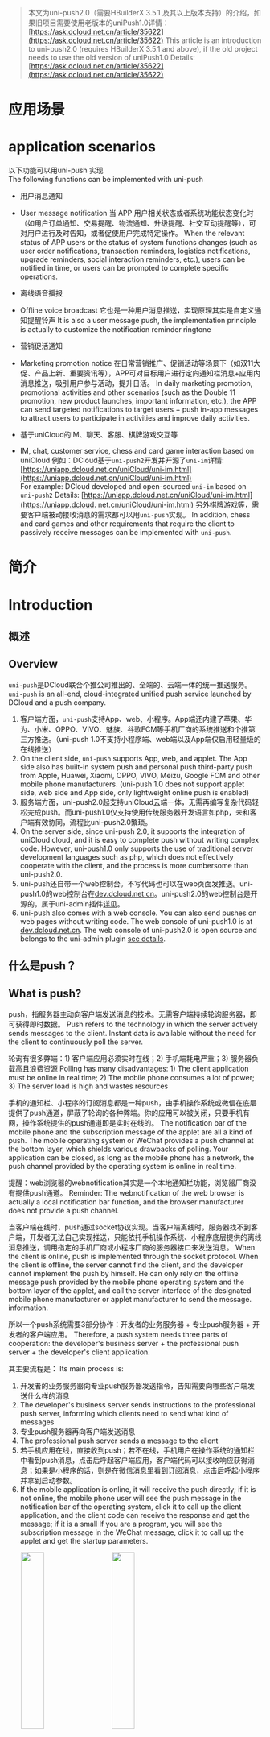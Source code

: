 >本文为uni-push2.0（需要HBuilderX 3.5.1 及其以上版本支持）的介绍，如果旧项目需要使用老版本的uniPush1.0详情：[https://ask.dcloud.net.cn/article/35622](https://ask.dcloud.net.cn/article/35622)
>This article is an introduction to uni-push2.0 (requires HBuilderX 3.5.1 and above), if the old project needs to use the old version of uniPush1.0 Details: [https://ask.dcloud.net.cn/article/35622](https://ask.dcloud.net.cn/article/35622)

# 应用场景
# application scenarios
以下功能可以用uni-push 实现  
The following functions can be implemented with uni-push
- 用户消息通知  
- User message notification
当 APP 用户相关状态或者系统功能状态变化时（如用户订单通知、交易提醒、物流通知、升级提醒、社交互动提醒等），可对用户进行及时告知，或者促使用户完成特定操作。
When the relevant status of APP users or the status of system functions changes (such as user order notifications, transaction reminders, logistics notifications, upgrade reminders, social interaction reminders, etc.), users can be notified in time, or users can be prompted to complete specific operations.

- 离线语音播报  
- Offline voice broadcast
它也是一种用户消息推送，实现原理其实是自定义通知提醒铃声
It is also a user message push, the implementation principle is actually to customize the notification reminder ringtone

- 营销促活通知  
- Marketing promotion notice
在日常营销推广、促销活动等场景下（如双11大促、产品上新、重要资讯等），APP可对目标用户进行定向通知栏消息+应用内消息推送，吸引用户参与活动，提升日活。
In daily marketing promotion, promotional activities and other scenarios (such as the Double 11 promotion, new product launches, important information, etc.), the APP can send targeted notifications to target users + push in-app messages to attract users to participate in activities and improve daily activities.

- 基于uniCloud的IM、聊天、客服、棋牌游戏交互等  
- IM, chat, customer service, chess and card game interaction based on uniCloud
例如：DCloud基于`uni-push2`开发并开源了`uni-im`详情:[https://uniapp.dcloud.net.cn/uniCloud/uni-im.html](https://uniapp.dcloud.net.cn/uniCloud/uni-im.html)  
For example: DCloud developed and open-sourced `uni-im` based on `uni-push2` Details: [https://uniapp.dcloud.net.cn/uniCloud/uni-im.html](https://uniapp.dcloud. net.cn/uniCloud/uni-im.html)
另外棋牌游戏等，需要客户端被动接收消息的需求都可以用`uni-push`实现。
In addition, chess and card games and other requirements that require the client to passively receive messages can be implemented with `uni-push`.

# 简介
# Introduction

## 概述
## Overview
`uni-push`是DCloud联合个推公司推出的、全端的、云端一体的统一推送服务。
`uni-push` is an all-end, cloud-integrated unified push service launched by DCloud and a push company.

1. 客户端方面，`uni-push`支持App、web、小程序。App端还内建了苹果、华为、小米、OPPO、VIVO、魅族、谷歌FCM等手机厂商的系统推送和个推第三方推送。（uni-push 1.0不支持小程序端、web端以及App端仅启用轻量级的在线推送）
1. On the client side, `uni-push` supports App, web, and applet. The App side also has built-in system push and personal push third-party push from Apple, Huawei, Xiaomi, OPPO, VIVO, Meizu, Google FCM and other mobile phone manufacturers. (uni-push 1.0 does not support applet side, web side and App side, only lightweight online push is enabled)
2. 服务端方面，uni-push2.0起支持uniCloud云端一体，无需再编写复杂代码轻松完成push。而uni-push1.0仅支持使用传统服务器开发语言如php，未和客户端有效协同，流程比uni-push2.0繁琐。
2. On the server side, since uni-push 2.0, it supports the integration of uniCloud cloud, and it is easy to complete push without writing complex code. However, uni-push1.0 only supports the use of traditional server development languages such as php, which does not effectively cooperate with the client, and the process is more cumbersome than uni-push2.0.
3. uni-push还自带一个web控制台。不写代码也可以在web页面发推送。uni-push1.0的web控制台在[dev.dcloud.net.cn](https://dev.dcloud.net.cn)。uni-push2.0的web控制台是开源的，属于uni-admin插件[详见](https://ext.dcloud.net.cn/plugin?name=uni-push-admin)。
3. uni-push also comes with a web console. You can also send pushes on web pages without writing code. The web console of uni-push1.0 is at [dev.dcloud.net.cn](https://dev.dcloud.net.cn). The web console of uni-push2.0 is open source and belongs to the uni-admin plugin [see details](https://ext.dcloud.net.cn/plugin?name=uni-push-admin).

## 什么是push？
## What is push?
push，指服务器主动向客户端发送消息的技术。无需客户端持续轮询服务器，即可获得即时数据。
Push refers to the technology in which the server actively sends messages to the client. Instant data is available without the need for the client to continuously poll the server.

轮询有很多弊端：1) 客户端应用必须实时在线；2) 手机端耗电严重；3) 服务器负载高且浪费资源
Polling has many disadvantages: 1) The client application must be online in real time; 2) The mobile phone consumes a lot of power; 3) The server load is high and wastes resources

手机的通知栏、小程序的订阅消息都是一种push，由手机操作系统或微信在底层提供了push通道，屏蔽了轮询的各种弊端。你的应用可以被关闭，只要手机有网，操作系统提供的push通道即是实时在线的。
The notification bar of the mobile phone and the subscription message of the applet are all a kind of push. The mobile operating system or WeChat provides a push channel at the bottom layer, which shields various drawbacks of polling. Your application can be closed, as long as the mobile phone has a network, the push channel provided by the operating system is online in real time.

提醒：web浏览器的webnotification其实是一个本地通知栏功能，浏览器厂商没有提供push通道。
Reminder: The webnotification of the web browser is actually a local notification bar function, and the browser manufacturer does not provide a push channel.

当客户端在线时，push通过socket协议实现。当客户端离线时，服务器找不到客户端，开发者无法自己实现推送，只能依托手机操作系统、小程序底层提供的离线消息推送，调用指定的手机厂商或小程序厂商的服务器接口来发送消息。
When the client is online, push is implemented through the socket protocol. When the client is offline, the server cannot find the client, and the developer cannot implement the push by himself. He can only rely on the offline message push provided by the mobile phone operating system and the bottom layer of the applet, and call the server interface of the designated mobile phone manufacturer or applet manufacturer to send the message. information.

所以一个push系统需要3部分协作：开发者的业务服务器 + 专业push服务器 + 开发者的客户端应用。
Therefore, a push system needs three parts of cooperation: the developer's business server + the professional push server + the developer's client application.

其主要流程是：
Its main process is:

1. 开发者的业务服务器向专业push服务器发送指令，告知需要向哪些客户端发送什么样的消息
1. The developer's business server sends instructions to the professional push server, informing which clients need to send what kind of messages
2. 专业push服务器再向客户端发送消息
2. The professional push server sends a message to the client
3. 若手机应用在线，直接收到push；若不在线，手机用户在操作系统的通知栏中看到push消息，点击后呼起客户端应用，客户端代码可以接收响应获得消息；如果是小程序的话，则是在微信消息里看到订阅消息，点击后呼起小程序并拿到启动参数。
3. If the mobile application is online, it will receive the push directly; if it is not online, the mobile phone user will see the push message in the notification bar of the operating system, click it to call up the client application, and the client code can receive the response and get the message; if it is a small If you are a program, you will see the subscription message in the WeChat message, click it to call up the applet and get the startup parameters.
<div style="float:clear;">
	<img width="30%" style="margin-left:5%;max-width:260px;" src="https://web-assets.dcloud.net.cn/unidoc/zh/20220325203150.jpg"/>
	<img width="30%" style="margin-left:5%;max-width:260px;" src="https://web-assets.dcloud.net.cn/unidoc/zh/3bb2b4c4-1b73-426d-b713-f076aff80868.jpg"/>
</div>

由于手机厂商众多，他们各自都有不同的推送服务，包括Apple、google（仅能在海外使用）、华为、小米、oppo、vivo、魅族，以及还有一些没有专业推送服务的中小手机品牌。他们对App后台耗电都有查杀机制，除了微信等大应用，普通应用很难常驻后台。
Due to the large number of mobile phone manufacturers, they each have different push services, including Apple, Google (only available overseas), Huawei, Xiaomi, oppo, vivo, Meizu, and some small and medium-sized mobile phone brands that do not have professional push services. They have a mechanism to check and kill the power consumption of the app in the background. Except for WeChat and other large applications, it is difficult for ordinary applications to stay in the background.

如果开发者把上述每个平台的客户端和服务器的SDK都对接一遍，还自己处理没有push服务的中小品牌手机，那过于困难了。所以业内有专业的推送服务厂商把各种手机厂商的通道封装成一套统一的API，如个推（属于上市公司每日互动）；同时这些三方专业推送厂商还提供了高速socket通道。当应用在线时，也可以直接通过socket下发消息。否则开发者需要写很多判断代码、搭建socket服务器、处理在线时和离线时各种差异。
It would be too difficult for developers to connect the client and server SDKs of each of the above platforms and deal with small and medium-sized mobile phones without push services by themselves. Therefore, there are professional push service providers in the industry that encapsulate the channels of various mobile phone manufacturers into a set of unified API, such as Ge Push (which belongs to the daily interaction of listed companies); at the same time, these three-party professional push providers also provide high-speed socket channels. When the application is online, it can also send messages directly through the socket. Otherwise, developers need to write a lot of judgment code, build a socket server, and deal with various differences between online and offline.

DCloud与个推深度合作，为uni-app的开发者提供了比传统方案便利甚多的统一推送方案`uni-push2`，利用云端一体的优势，同时提供基于uniCloud的push服务器和基于uni-app的push客户端，两者高效协同，极大的简化了push的使用。
DCloud has cooperated deeply with Getui to provide uni-app developers with a unified push solution `uni-push2`, which is much more convenient than traditional solutions, taking advantage of the integration of cloud and providing a push server based on uniCloud and a push server based on uni-app. The push client, the two efficiently work together, which greatly simplifies the use of push.

> 注：`uni-push`的服务器稳定性是由阿里云serverless、腾讯云serverless、个推来保障的，都是日活过亿的上市公司，无需顾虑稳定性。
> Note: The server stability of `uni-push` is guaranteed by Alibaba Cloud serverless, Tencent Cloud serverless, and Getui, all of which are listed companies with over 100 million daily active users, so there is no need to worry about stability.

如下图所示：
As shown below:
首先开发者的uniCloud应用服务器向uniPush服务器发送push消息，然后
First, the developer's uniCloud application server sends a push message to the uniPush server, and then
- 如果客户端应用在线，客户端通过socket直接收到push在线消息；
- If the client application is online, the client directly receives the push online message through the socket;
- 客户端应用不联网时，`uni-push`服务器根据客户端类型，把push消息发给某个手机厂商的push服务器或小程序的订阅消息服务器；然后厂商push通道会把这条消息发到手机的通知栏或微信的订阅消息里；手机用户点击通知栏消息或小程序订阅消息后，启动App或小程序，客户端才能收到离线消息。
- When the client application is not connected to the Internet, the `uni-push` server will send the push message to the push server of a mobile phone manufacturer or the subscription message server of the MiniApp according to the type of the client; then the manufacturer's push channel will send this message to In the notification bar of the mobile phone or the subscription message of WeChat; after the mobile phone user clicks the message in the notification bar or subscribes to the message in the MiniApp, and starts the App or MiniApp, the client can receive the offline message.
	<img width="100%" src="https://web-assets.dcloud.net.cn/unidoc/zh/cd3e676a-6a3b-44ea-9045-5bc058d0d8ae.png"/></br>


总结下`uni-push`提供的功能：
Summarize the functions provided by `uni-push`:
1. 一个在线的socket下行服务，无论app、小程序、web，只要在线，都可以从服务器推送消息。尤其对于uniCloud用户，这个免费socket下行服务用途很多。
1. An online socket downlink service, regardless of app, applet, or web, as long as it is online, it can push messages from the server. Especially for uniCloud users, this free socket downlink service has many uses.
2. app平台，提供app离线时的推送，聚合了所有已知手机厂商的push通道；对于未提供push通道的小手机厂商，提供后台常驻进程接收push消息（受手机rom节电设置约束）
2. The app platform provides push when the app is offline, and aggregates the push channels of all known mobile phone manufacturers; for small mobile phone manufacturers that do not provide push channels, it provides background resident processes to receive push messages (subject to mobile phone rom power saving settings)
3. 小程序平台，目前提供了下行socket通道，后续会整合小程序离线时的订阅消息
3. The Mini Program platform currently provides downlink socket channels, and will integrate the subscription messages when the Mini Program is offline in the future
4. web平台，目前提供了下行socket通道，后续会提供webnotification的封装。当标签卡在后台时（注意不是关闭时），仍然可以在屏幕上弹出通知栏。
4. The web platform currently provides downlink socket channels, and will provide webnotification encapsulation in the future. When the tab is stuck in the background (note not closed), the notification bar can still pop up on the screen.
5. 快应用平台，目前提供了下行socket通道，后续会提供离线push的封装
5. The fast application platform currently provides downlink socket channels, and will provide offline push packaging in the future
6. 一个[uni-admin](/uniCloud/admin)插件，开源的web控制台，无需编程，可视化界面发送push消息 [详见](https://ext.dcloud.net.cn/plugin?name=uni-push-admin)
6. A [uni-admin](/uniCloud/admin) plug-in, an open source web console, no programming required, and a visual interface to send push messages [see details](https://ext.dcloud.net.cn/plugin?name =uni-push-admin)

在[uni-starter](/uniCloud/uni-starter)里，还提供了app push权限判断、申请、开关设置、消息中心（暂未实现），搭配使用可以大量降低开发工作量。
In [uni-starter](/uniCloud/uni-starter), it also provides app push permission judgment, application, switch settings, message center (not yet implemented), which can greatly reduce the development workload.

注意：app申请创建通知栏消息、web申请弹出通知，均会由操作系统或浏览器自动弹窗询问用户是否同意。小程序下需要手机用户主动发起订阅行为，才能送达消息。
Note: The operating system or browser will automatically pop up a window to ask the user whether to agree or not. Under the applet, the mobile phone user needs to actively initiate the subscription behavior before the message can be delivered.

`uni-push`即降低了开发成本，又提高了push送达率，还支持全平台，并且免费，是当前推送的最佳解决方案。
`uni-push` not only reduces the development cost, but also improves the push delivery rate. It also supports all platforms and is free. It is the best solution for current push.

## uni-push2.0 使用uniCloud产生的费用说明@cost
## uni-push2.0 Description of the cost generated by using uniCloud @cost

uni-push本身并不收费，实际使用中需要依赖uniCloud云服务，而uniCloud价格很实惠：  
uni-push itself is free of charge, and it needs to rely on uniCloud cloud service in actual use, and the price of uniCloud is very affordable:
- 调用10000次云函数仅需0.0133元
- It only costs 0.0133 yuan to call cloud functions 10,000 times
- 调用10000次数据库查询仅需0.015元
- It only costs 0.015 yuan to call 10,000 database queries

可见价格之低，几乎可以忽略不计。
It can be seen that the price is so low that it is almost negligible.

一次消息推送 = 1次云函数请求 + 最高3次数据库查询（最常用的基于user_id推送仅需一次查询，详情参考：[推送接口查库详解](https://uniapp.dcloud.net.cn/uniCloud/uni-cloud-push/mate.html#%E6%8E%A8%E9%80%81%E6%8E%A5%E5%8F%A3%E6%9F%A5%E5%BA%93%E8%AF%A6%E8%A7%A3) )  
A message push = 1 cloud function request + up to 3 database queries (the most commonly used push based on user_id only requires one query, for details, please refer to: [Detailed Explanation of Push Interface Database Search](https://uniapp.dcloud.net.cn/ uniCloud/uni-cloud-push/mate.html#%E6%8E%A8%E9%80%81%E6%8E%A5%E5%8F%A3%E6%9F%A5%E5%BA%93%E8 %AF%A6%E8%A7%A3) )

即：最高(1 * 0.0133 + 3 * 0.015)/10000 = 0.00000583元/每次（注：给你的应用的所有注册用户群发消息算一次）  
That is: the highest (1 * 0.0133 + 3 * 0.015)/10000 = 0.00000583 yuan / each time (note: sending group messages to all registered users of your application counts as one time)

详细的计费参考：[阿里云版uniCloud按量计费文档](https://uniapp.dcloud.net.cn/uniCloud/price.html#aliyun-postpay)
Detailed billing reference: [Aliyun version uniCloud pay-as-you-go document](https://uniapp.dcloud.net.cn/uniCloud/price.html#aliyun-postpay)

# 常见问题
# common problem
有了uni-push，开发者不应该再使用其他push方案了。但我们发现很多开发者有误解，导致还在错误使用其他推送。
With uni-push, developers should no longer use other push schemes. However, we found that many developers have misunderstandings, which lead to the wrong use of other pushes.

- 常见误解1：“uni-push的专业性，和专业的个推、极光等服务可相比吗？”
- Common misunderstanding 1: "Is the professionalism of uni-push comparable to professional personal push, Aurora and other services?"

	答：uniPush 是由个推将其本来收费的 push 产品，其中部分重要的VIP功能免费提供给了DCloud的开发者。它与个推vip push的只有2个区别：1、免费；2、账户使用的是DCloud开发者账户，而无需再重新注册个推账户。个推是A股上市公司，专业性在推送领域领先。
	Answer: uniPush is a push product that was originally charged by a pusher, and some important VIP functions are provided to DCloud developers for free. There are only two differences between it and Getui vip push: 1. It is free; 2. The account uses a DCloud developer account, so there is no need to re-register for Getui account. Getui is an A-share listed company, and its professionalism is leading in the field of push.

- 常见误解2：“uni-push好麻烦，我就喜欢个推、极光这种简单sdk，不想去各个rom厂商去申请一圈”
- Common misunderstanding 2: "uni-push is so troublesome, I like simple sdk like push and aurora, and I don't want to go to various rom manufacturers to apply for a circle"

	答：uni-push不建立在申请手机厂商授权的基础上，如果你不申请那些，使用起来和用普通的push是一样的。但是要特别注意，推送行业的现状就是：不集成rom厂商的推送，就无法在App离线时发送push。按照普通push模式使用，后果就是在华为、小米、OPPO、VIVO、魅族上发不了离线消息。
	A: uni-push is not based on applying for authorization from mobile phone manufacturers. If you do not apply for those, it will be the same as using ordinary push. However, special attention should be paid to the status quo of the push industry: without integrating the push of the rom manufacturer, it is impossible to send push when the app is offline. According to the normal push mode, the consequence is that offline messages cannot be sent on Huawei, Xiaomi, OPPO, VIVO, and Meizu.

- 常见误解3：“uni-push的送达率高吗？是否可以付费来提升送达率，个推是有付费提升送达率的方法的”
- Common misunderstanding 3: "Is the delivery rate of uni-push high? Is it possible to pay to increase the delivery rate? There is a way to pay to increase the delivery rate of uni-push"

	答：前文已经说了。个推的付费提升送达率的产品就是vip push，而uni-push就是个推的vip Push。DCloud通过谈判免费给DCloud的开发者使用了。
	A: It has been mentioned above. The paid product of uni-push to improve the delivery rate is vip push, and uni-push is the vip push of uni-push. DCloud has been negotiated for free use by DCloud developers.

- uni-push可以完整替代socket吗？
- Can uni-push completely replace sockets?

	答：能部分替代。uni-push客户端接收消息的通讯协议属于websocket；但业务服务端向uniPush服务发送消息用的是http通讯协议，会有1-2秒的延时。需要超低延迟的应用场景，如多人交互远程画板不合适。但对于普通的im消息、聊天、通知都没有问题。
	A: Partial replacement is possible. The communication protocol used by the uni-push client to receive messages belongs to websocket; however, the service server uses the HTTP communication protocol to send messages to the uniPush service, and there will be a delay of 1-2 seconds. Application scenarios that require ultra-low latency, such as multi-person interactive remote drawing boards, are not suitable. But there is no problem with normal im messages, chats, notifications.

- 5+app和wap2app支持uni-push2.0吗？  
- Do 5+app and wap2app support uni-push2.0?
	
	答：暂不支持。
	A: Not currently supported.

- **使用有其他疑问**，欢迎扫码加入 uni-push2.0 微信交流群讨论：
- **If you have other questions about usage**, please scan the QR code to join the uni-push2.0 WeChat exchange group discussion:
    <br/><img src="https://img-cdn-tc.dcloud.net.cn/uploads/article/20210219/f0fca7f4ea8b8650386fc20345312105.JPG" width="250"/>

# 快速上手
# Quick start
## 第一步：开通  
## Step 1: Activate
uni-push产品有2个入口：
uni-push products have 2 entries:
1. 通过 HBuilderX(3.5.1及其以上版本)进入
1. Enter through HBuilderX (version 3.5.1 and above)

	打开 HBuilderX，双击项目中的 “manifest.json” 文件，选择“App 模块配置”，向下找到“Push(消息推送)”，勾选后，点击 “uniPush” 下面的配置链接。如下图所示：
![](https://web-assets.dcloud.net.cn/unidoc/zh/20220525104554.jpg)
2. 通过开发者中心进入
2. Enter through the developer center
	
	使用 HBuilder 账号登录 [开发者中心](https://dev.dcloud.net.cn) ，登录后
	Log in to [Developer Center](https://dev.dcloud.net.cn) with your HBuilder account, after logging in
	会进入“我的应用”列表，如下图所示：
	It will enter the "My Apps" list, as shown below:
![](https://img-cdn-aliyun.dcloud.net.cn/uni-app/doc/dev/applist.png)
	点击要操作的应用的应用名称可进入应用管理页面，点击上方选项卡中的“uniPush”-“Uni Push 2.0（支持全端推送）”-“应用信息”
	Click the application name of the application you want to operate to enter the application management page, click "uniPush" - "Uni Push 2.0 (supports full-end push)" - "Application Information" in the upper tab
	
以上两种方式均可进入uniPush 应用开通界面。如下图所示：
![](https://img-cdn-aliyun.dcloud.net.cn/uni-app/doc/dev/sfdh.png)

### 手机号验证
### Phone number verification

按照国家法律要求，所有提供云服务的公司在用户使用云服务时都需要验证手机号。
According to national legal requirements, all companies that provide cloud services need to verify mobile phone numbers when users use cloud services.

用户初次开通 uni-push 时，需要向个推同步手机号信息（DCloud开发者无需再注册个推账户）。
![](https://img-cdn-aliyun.dcloud.net.cn/uni-app/doc/dev/sm.png)

### 填写应用信息
### Fill in the application information
应用开通 uni-push 功能时，需要提交应用相关信息，如下图所示：
![](https://img-cdn-aliyun.dcloud.net.cn/uni-app/doc/dev/unipush.png)

关联服务空间说明：uni-push2.0需要开发者开通uniCloud。不管您的业务服务器是否使用uniCloud，但专业推送服务器在uniCloud上。
Description of associated service space: uni-push2.0 requires developers to activate uniCloud. It doesn't matter if your business server uses uniCloud or not, but the professional push server is on uniCloud.

- 如果您的后台业务使用uniCloud开发，那理解比较简单。
- If your backend business is developed using uniCloud, it is easier to understand.
- 如果您的后台业务没有使用uniCloud，那么也需要在uni-app项目中创建uniCloud环境，在HBuilderX中和dev的uni-push配置中均绑定相同服务空间，之前的业务仍然由客户端连接原有传统服务器，push相关功能则通过uniCloud服务空间实现。如果您之前使用过三方推送服务的话，可以理解为您的服务器不再调用个推服务器，而是改为调用uniCloud服务空间。
- If your background business does not use uniCloud, you also need to create an uniCloud environment in the uni-app project, bind the same service space in HBuilderX and the uni-push configuration of dev, and the previous business is still connected by the client. There are traditional servers, and push-related functions are implemented through the uniCloud service space. If you have used the three-party push service before, it can be understood that your server no longer calls the personal push server, but instead calls the uniCloud service space.

在uniCloud的云函数中，加载扩展库 `uni-cloud-push`，直接调用相关API，无需额外的服务端配置。而传统服务器开发者需要把这个[云函数URL化](https://uniapp.dcloud.io/uniCloud/http.html)后变成http接口，再由原来的php或java代码调用这个http接口。
In the cloud function of uniCloud, load the extension library `uni-cloud-push`, and directly call the related API without additional server configuration. Traditional server developers need to convert this [cloud function URL](https://uniapp.dcloud.io/uniCloud/http.html) into an http interface, and then call this http interface from the original php or java code.

注意：`Android包名、签名（SHA1指纹）`或`iOS Bundle ID`，必须确保与客户端manifest.json配置的证书相关信息一致，否则可能会导致无法正常打包或收到推送消息。
Note: The `Android package name, signature (SHA1 fingerprint)` or `iOS Bundle ID` must be consistent with the certificate-related information configured in the manifest.json of the client, otherwise, the package may not be properly packaged or the push message may not be received.

参考资料：[关于Android证书](https://ask.dcloud.net.cn/article/35985#server)、[iOS证书申请](https://ask.dcloud.net.cn/article/152)
Reference materials: [About Android certificate](https://ask.dcloud.net.cn/article/35985#server), [iOS certificate application](https://ask.dcloud.net.cn/article/152)

开通完成后，后续仍可以在这里修改以上信息。
After the activation is completed, you can still modify the above information here.

开通App的完整流程较多，但开通web和小程序的流程比较简单，即开即用。可以快速将uni-app项目运行到浏览器或小程序体验。
There are many complete processes for opening an app, but the process for opening a web and a small program is relatively simple, and it can be used immediately. A uni-app project can be quickly run into a browser or applet experience.

## 第二步：配置  
## Step 2: Configuration
- iOS 平台还需要上传专用的推送证书
- iOS platform also needs to upload a dedicated push certificate
	+ 证书申请：如何获取推送证书请参考个推官方文档教程 [iOS证书配置指南](https://docs.getui.com/getui/mobile/ios/apns/)
	+ Certificate application: how to obtain the push certificate, please refer to the official document tutorial [iOS certificate configuration guide](https://docs.getui.com/getui/mobile/ios/apns/)
	+ 证书上传入口：消息推送-“配置管理”-“应用配置”
	+ Certificate upload entry: message push - "configuration management" - "application configuration"
![](https://img-cdn-aliyun.dcloud.net.cn/uni-app/doc/dev/ios.png)
- APP手机厂商推送参数设置（可选，应用进程离线时推送通道）
- APP mobile phone manufacturer push parameter settings (optional, push channel when the application process is offline)
	![](https://img-cdn-aliyun.dcloud.net.cn/uni-app/doc/dev/20220728173149.png)
	uniPush集成并统一了各个手机厂商的系统级推送，目前支持魅族、OPPO、华为、小米、VIVO。如果需要使用厂商推送，需要先在各厂商开发者平台申请。详见[厂商推送应用创建配置流程](https://www.dcloud.io/docs/a/unipush/manufacturer.pdf)
	uniPush integrates and unifies the system-level push of various mobile phone manufacturers, and currently supports Meizu, OPPO, Huawei, Xiaomi, and VIVO. If you need to use manufacturer push, you need to apply on the developer platform of each manufacturer first. For details, see [Manufacturer Push Application Creation and Configuration Process](https://www.dcloud.io/docs/a/unipush/manufacturer.pdf)


## 第三步：客户端操作
## Step 3: Client Operation
### 名词解释
### Glossary
#### 离线推送@offline
#### Offline push @offline
<img width="30%" style="margin-left:20px;margin-top:0;float:right;" src="https://web-assets.dcloud.net.cn/unidoc/zh/20220325203150.jpg"/>
仅APP端支持，当应用被用户关闭，或者运行到后台时，手机厂商为了省电或释放内存，会终止App后台联网。
It is only supported on the APP side. When the application is closed by the user or runs in the background, the mobile phone manufacturer will terminate the APP background networking in order to save power or release memory.

消息将通过不会离线的手机厂商通道，下发到手机系统推送服务模块；
The message will be sent to the mobile phone system push service module through the mobile phone manufacturer channel that will not be offline;

此时客户端会自动创建通知栏消息，展示在系统消息中心（如图所示）但客户端监听不到消息内容；当用户点击通知栏消息后，会将APP唤醒此时APP才能监听到消息内容。
At this time, the client will automatically create a notification bar message and display it in the system message center (as shown in the figure), but the client cannot monitor the content of the message; when the user clicks the notification bar message, the APP will wake up and the APP can only monitor the message. content.

#### 在线推送@online
#### Online push @online
当应用在线时，不会创建“通知栏消息”，此时客户端会立即监听到消息内容。
When the application is online, no "notification bar message" will be created, and the client will immediately monitor the content of the message.

如果你希望当应用在线时，也通过“通知栏消息”来提醒用户；可以通过以下两种方式实现：
If you want to remind the user through the "notification bar message" when the app is online; you can do it in the following two ways:
1. 监听到消息内容后，根据业务需要自己判断是否要创建“通知栏消息”，需要就调用创建本地消息API [uni.createPushMessage](https://uniapp.dcloud.net.cn/api/plugins/push.html#createpushmessage)手动创建通知栏消息。
1. After listening to the content of the message, you can decide whether to create a "notification bar message" according to your business needs, and you can call the API [uni.createPushMessage](https://uniapp.dcloud.net.cn/api/plugins) to create a local message. /push.html#createpushmessage) to manually create a notification bar message.
2. 服务端执行推送时，传递参数`force_notification:true`，客户端就会自动创建“通知栏消息”（此时你监听不到消息内容），当用户点击通知栏消息后，APP才能监听到消息内容。
2. When the server executes the push, pass the parameter `force_notification:true`, and the client will automatically create a "notification bar message" (you cannot listen to the message content at this time). When the user clicks the notification bar message, the APP can listen to it. Message content.

以上两种方案各有优劣，方案一更加灵活；比如：客服功能，客户端接收到聊天消息时，应用如果已经打开聊天对话页面，就直接将监听到的推送内容，渲染到页面。如果应用未打开聊天页，则调用api创建“通知栏消息”提醒用户；此时你还可以执行一些其他逻辑，比如将tabBar的消息中心加红点等。方案二比较简便，客户端无需额外编写代码，自动创建通知栏消息；但仅适用于不关心客户端行为就创建“通知栏消息”的场景，如广告营销内容的推送等。
The above two solutions have their own advantages and disadvantages, and the first solution is more flexible; for example, in the customer service function, when the client receives a chat message, if the application has already opened the chat dialog page, it will directly render the monitored push content to the page. If the app does not open the chat page, call the api to create a "notification bar message" to remind the user; at this time, you can also perform some other logic, such as adding a red dot to the message center of the tabBar. Option 2 is relatively simple. The client does not need to write additional code to automatically create notification bar messages; but it is only suitable for scenarios where "notification bar messages" are created without caring about client behavior, such as the push of advertising and marketing content.

### 客户端启用uniPush2.0
### The client enables uniPush2.0

操作步骤打开`manifest.json` - `App模块配置` - 中勾选`uniPush 2.0` - `重新编译项目`
![](https://web-assets.dcloud.net.cn/unidoc/zh/20220525105852.jpg)
![](https://web-assets.dcloud.net.cn/unidoc/zh/20220525105914.jpg)
![](https://web-assets.dcloud.net.cn/unidoc/zh/87accaa0-e6a4-4916-9a74-87719142abaa.jpg)
其他小程序启用方式参考微信小程序，这里不一一列举
Refer to WeChat Mini Programs for other ways of enabling small programs, which will not be listed here.

在`manifest.json`中配置完之后，需要重新编译项目，即：点击如图`重新运行`按钮
After configuring in `manifest.json`, you need to recompile the project, that is: click the `Rerun` button as shown in the figure

<img width="50%" style="max-width:260px;" src="https://web-assets.dcloud.net.cn/unidoc/zh/WechatIMG589.jpeg"/>


#### 小程序中使用uni-push2.0的白名单配置@useinmp
#### Whitelist configuration @useinmp using uni-push2.0 in the applet

uni-push在web和小程序端就是个websocket；各家小程序平台，均要求在小程序管理后台配置小程序应用的联网服务器域名，否则无法联网。
uni-push is a websocket on the web and applet side; each applet platform requires the configuration of the network server domain name of the applet application in the applet management background, otherwise it will not be able to connect to the Internet.

根据下表，在小程序管理后台设置socket合法域名。下表的域名均为个推自有域名，并非DCloud所属域名。
According to the following table, set the socket legal domain name in the applet management background. The domain names in the table below are all self-owned domain names, not the domain names of DCloud.

- HBuilderX 3.6.15以下版本（小程序和web端 WebSocket连接不稳定，请尽快升级）
- Versions below HBuilderX 3.6.15 (the connection between the MiniApp and the web-side WebSocket is unstable, please upgrade as soon as possible)

|域名|端口|
|Domain Name|Port|
|--	|--	|
|wshz.getui.net|5223|
|wshz.gepush.com|5223|


- HBuilderX 3.6.15及以上版本
- HBuilderX 3.6.15 and above

|域名|端口|
|Domain Name|Port|
|--	|--	|
|wshzn.gepush.com |5223|


### 客户端监听推送消息@listener  
### The client listens for push messages @listener
监听推送消息的代码，需要在收到推送消息之前被执行。所以应当写在应用一启动就会触发的[应用生命周期](https://uniapp.dcloud.io/collocation/App.html#applifecycle)`onLaunch`中。
The code that listens for push messages needs to be executed before receiving push messages. So it should be written in the [application lifecycle](https://uniapp.dcloud.io/collocation/App.html#applifecycle)`onLaunch` that will be triggered as soon as the application starts.

示例代码：
Sample code:
```js 
//文件路径：项目根目录/App.vue
//File path: project root directory/App.vue
export default {
	onLaunch: function() {
		console.log('App Launch')
		uni.onPushMessage((res) => {
			console.log("收到推送消息：",res) //监听推送消息
		})
	},
	onShow: function() {
		console.log('App Show')
	},
	onHide: function() {
		console.log('App Hide')
	}
}
```

> 先跟着示例代码简单体验，详细的uni.onPushMessage API介绍[详情参考](/api/plugins/push.html#onpushmessage)
> Follow the sample code for a simple experience first, detailed uni.onPushMessage API introduction [details reference](/api/plugins/push.html#onpushmessage)

**APP端真机运行注意:** 
**Note for real machine operation on the APP side:**
- 如果启用了离线推送，必须：经过发行原生app云打包后，客户端才能监听到推送消息。标准HBuilder运行基座无法使用。
- If offline push is enabled, the client can listen to push messages only after the native app is packaged in the cloud. The standard HBuilder runtime base cannot be used.
- 离线推送时，Android手机厂商通道推送[需设置消息渠道id](/uniCloud/uni-cloud-push/api.html#channel)，否则会被限制频次和静默推送(静音且需下拉系统通知栏才可见)
- When offline push, the Android phone manufacturer channel push [need to set the message channel id](/uniCloud/uni-cloud-push/api.html#channel), otherwise it will be limited frequency and silent push (mute and need to pull down the system notification bar only visible)
- 如果Android应用进入后台后（App未销毁），点击通知消息无法拉起App，请检查设备是否有禁止后台弹出界面，路径>>设置-应用管理-测试应用-权限管理-后台弹出界面，(一般是小米、oppo、
- If the Android app enters the background (the App is not destroyed), and the app cannot be launched by clicking the notification message, please check whether the device has a pop-up interface that prohibits the background. Path >> Settings - Application Management - Test Application - Permission Management - Background pop-up interface, ( Usually millet, oppo,
vivo设备)。
vivo devices).

### 获取客户端推送标识  
### Get client push ID
假如我要给“张三”打电话，那就需要知道对方的电话标识，即电话号码是多少。
If I want to call "Zhang San", I need to know the phone ID of the other party, that is, what the phone number is.
同理，要给某个客户端推送消息，也需要知道该设备的客户端推送标识。
Similarly, to push a message to a client, you also need to know the client push identifier of the device.

> 先跟着示例代码简单体验，详细的uni.getPushClientId API介绍[详情参考](/api/plugins/push.md)
> Follow the sample code for a simple experience first, the detailed uni.getPushClientId API introduction [details reference](/api/plugins/push.md)
代码示例：
Code example:
```js
// uni-app客户端获取push客户端标记
// uni-app client gets push client tag
uni.getPushClientId({
	success: (res) => {
		let push_clientid = res.cid
		console.log('客户端推送标识:',push_clientid)
	},
	fail(err) {
		console.log(err)
	}
})
```
## 第四步：服务端推送消息  
## Step 4: Server push message
消息推送属于敏感操作，只能直接或间接由服务端触发。传统的三方push服务，需要开发者在服务端配置密钥或证书，根据服务器端文档签名获取token，再向相关URL接口发起网络请求......
Message push is a sensitive operation that can only be triggered directly or indirectly by the server. The traditional three-party push service requires the developer to configure a key or certificate on the server side, obtain the token according to the server-side document signature, and then initiate a network request to the relevant URL interface...

而UniPush2.0，开发者无需关心证书、签名、服务器端文档，使用简单。云函数通过 uni-push服务端sdk，即`uni-cloud-push`的API即可直接执行uniPush所有操作。
With UniPush 2.0, developers do not need to care about certificates, signatures, and server-side documents, and it is easy to use. Cloud functions can directly perform all operations of uniPush through the uni-push server SDK, that is, the API of `uni-cloud-push`.

uni-push的服务端sdk的体积不小，没有内置在云函数中。在需要操作uni-push的云函数里，开发者需手动配置`uni-cloud-push`扩展库。
The server-side SDK of uni-push is not small in size, and it is not built into the cloud function. In cloud functions that need to operate uni-push, developers need to manually configure the `uni-cloud-push` extension library.
（uniCloud扩展库，是uniCloud自带API中不常用且包体积较大的部分，被独立为扩展库，可以由开发者自行选择是否使用该扩展库）
(uniCloud extension library, which is not commonly used in uniCloud's own API and has a large package size, is an independent extension library, and developers can choose whether to use this extension library)

- HBuilderX 中新建云函数时可选择uni-cloud-push扩展库，或者如下图所示在已有的云函数目录点右键选择“管理公共模块或扩展库依赖”
- When creating a new cloud function in HBuilderX, you can choose the uni-cloud-push extension library, or right-click on the existing cloud function directory as shown in the figure below and select "Manage Common Module or Extension Library Dependencies"

<img style="width:80%;max-width:600px;margin:0 10%" src="https://web-assets.dcloud.net.cn/unidoc/zh/uniPush-glkzk.jpg"/>
</br>
<img style="width:80%;max-width:450px;margin:0 10%" src="https://web-assets.dcloud.net.cn/unidoc/zh/uniPush-kzk.jpg"/>
</br>

下面是一个开启了`uni-cloud-push`扩展库的云函数的package.json示例，**注意不可有注释，以下文件内容中的注释仅为说明，如果拷贝此文件，切记去除注释**
The following is a package.json example of a cloud function with the `uni-cloud-push` extension library enabled. **Note that there should be no comments. The comments in the following file content are for illustration only. If you copy this file, remember to remove the comments**

```json
{
	"name": "test",
	"version": "1.0.0",
	"description": "",
	"main": "index.js",
	"extensions": {
		"uni-cloud-push": {} // 配置为此云函数开启uni-cloud-push扩展库，值为空对象留作后续追加参数，暂无内容
	},
	"author": ""
}
```

**注意：扩展库依赖3张opendb表：`opendb-tempdata`,`opendb-device`,`uni-id-device`。公测版uniCloud，执行扩展库会自动创建。如果你使用的是uniCloud正式版需要自己创建这3张表。**
**Note: The extension library depends on 3 opendb tables: `opendb-tempdata`, `opendb-device`, `uni-id-device`. In the public beta version of uniCloud, the execution extension library will be automatically created. If you are using the official version of uniCloud, you need to create these 3 tables yourself. **

云函数中调用uni-cloud-push扩展库的`sendMessage`方法，向客户端推送消息
Call the `sendMessage` method of the uni-cloud-push extension library in the cloud function to push messages to the client

```js
// 简单的使用示例
// simple usage example
'use strict';
const uniPush = uniCloud.getPushManager({appId:"__UNI__XXXXXX"}) //注意这里需要传入你的应用appId
exports.main = async (event, context) => {
	return await uniPush.sendMessage({
		"push_clientid": "xxx", 	//填写上一步在uni-app客户端获取到的客户端推送标识push_clientid
		"title": "通知栏显示的标题",	
		"content": "通知栏显示的内容",
		"payload": {
			"text":"体验一下uni-push2.0"
		}
	})
};
```

在云函数文件目录右键（或按快捷键ctrl + r）-> `上传并运行云函数`，此时你的客户端将收到推送消息（应用关闭时为通知栏消息，在线时代码监听到推送消息）
Right-click on the cloud function file directory (or press the shortcut key ctrl + r) -> `Upload and run cloud function`, at this time your client will receive a push message (the notification bar message when the application is closed, and the code listens when it is online). forward news)

> 先跟着示例代码简单体验一下，详细的uniPush.sendMessage API介绍[详情参考](/uniCloud/uni-cloud-push/api.html#uni-cloud-push)
> First follow the sample code for a simple experience, detailed uniPush.sendMessage API introduction [details reference](/uniCloud/uni-cloud-push/api.html#uni-cloud-push)

如果按步骤操作完毕，此时你运行起来的uni-app客户端就会打印出“收到推送消息：xxxx”。如遇异常，可以重新运行一遍。
If the steps are completed, the uni-app client you run at this time will print out "Push message received: xxxx". In case of exception, you can run it again.

# 最佳实践
# Best Practices
上一章，演示了基于“客户端推送标识”的消息推送，仅为方便理解和体验；在业务开发中，通常是指定消息的接收人，而不是某个设备。
In the previous chapter, the message push based on the "client push identity" was demonstrated, which is only for the convenience of understanding and experience; in business development, the recipient of the message is usually specified, not a certain device.

如果项目使用[uni-id-pages](https://ext.dcloud.net.cn/plugin?id=8577)，即可直接指定基于uni-id的user_id、user_tag，并可筛选设备的平台、登录信息是否有效等，执行推送消息。
If the project uses [uni-id-pages](https://ext.dcloud.net.cn/plugin?id=8577), you can directly specify user_id and user_tag based on uni-id, and filter the platform, Whether the login information is valid, etc., execute the push message.

uni-id-pages已经内置：在登录账号、退出账号、切换账号、token续期、注销账号5个时机，管理uni-id-device表、opendb-device表与user_id、push_clientid、platform、os_name等字段的映射关系。[详情参考](/uniCloud/uni-cloud-push/mate)
uni-id-pages has been built-in: manage uni-id-device table, opendb-device table and fields such as user_id, push_clientid, platform, os_name, etc. mapping relationship. [Details reference](/uniCloud/uni-cloud-push/mate)

此外uni-push2.0 还提供了uni-admin中的web控制台[uni-push-admin](https://ext.dcloud.net.cn/plugin?name=uni-push-admin)。如图，包含消息推送、推送统计等功能的，
In addition, uni-push2.0 also provides a web console in uni-admin [uni-push-admin](https://ext.dcloud.net.cn/plugin?name=uni-push-admin). As shown in the figure, it includes functions such as message push and push statistics.

![](https://web-assets.dcloud.net.cn/unidoc/zh/f981f620-f9de-11ec-8412-6b7a68f609ab_0.jpg)
